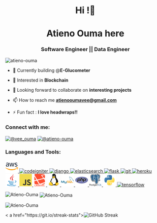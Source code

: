 <h1 align="center">Hi !👋 </h1>
  <h1 align="center"> Atieno Ouma here</h1>
<h3 align="center">Software Engineer || Data Engineer </h3>

<p align="left"> <img src="https://komarev.com/ghpvc/?username=atieno-ouma&label=Profile%20views&color=0e75b6&style=flat" alt="atieno-ouma" /> </p>



- 🔭 Currently building  @**E-Glucometer**

- 🌱 Interested in  **Blockchain**

- 👯 Looking forward to collaborate on **interesting projects**

- 📫 How to reach me **atienooumavee@gmail.com**

- ⚡ Fun fact : **I love headwraps!!**

<h3 align="left">Connect with me:</h3>
<p align="left">
<a href="https://twitter.com/@vee_ouma" target="blank"><img align="center" src="https://raw.githubusercontent.com/rahuldkjain/github-profile-readme-generator/master/src/images/icons/Social/twitter.svg" alt="@vee_ouma" height="30" width="40" /></a>
<a href="https://linkedin.com/in/@atieno-ouma" target="blank"><img align="center" src="https://raw.githubusercontent.com/rahuldkjain/github-profile-readme-generator/master/src/images/icons/Social/linked-in-alt.svg" alt="@atieno-ouma" height="30" width="40" /></a>
</p>

<h3 align="left">Languages and Tools:</h3>
<p align="left"> <a href="https://aws.amazon.com" target="_blank" rel="noreferrer"> <img src="https://raw.githubusercontent.com/devicons/devicon/master/icons/amazonwebservices/amazonwebservices-original-wordmark.svg" alt="aws" width="40" height="40"/> </a> <a href="https://codeigniter.com" target="_blank" rel="noreferrer"> <img src="https://cdn.worldvectorlogo.com/logos/codeigniter.svg" alt="codeigniter" width="40" height="40"/> </a> <a href="https://www.djangoproject.com/" target="_blank" rel="noreferrer"> <img src="https://cdn.worldvectorlogo.com/logos/django.svg" alt="django" width="40" height="40"/> </a> <a href="https://www.elastic.co" target="_blank" rel="noreferrer"> <img src="https://www.vectorlogo.zone/logos/elastic/elastic-icon.svg" alt="elasticsearch" width="40" height="40"/> </a> <a href="https://flask.palletsprojects.com/" target="_blank" rel="noreferrer"> <img src="https://www.vectorlogo.zone/logos/pocoo_flask/pocoo_flask-icon.svg" alt="flask" width="40" height="40"/> </a> <a href="https://git-scm.com/" target="_blank" rel="noreferrer"> <img src="https://www.vectorlogo.zone/logos/git-scm/git-scm-icon.svg" alt="git" width="40" height="40"/> </a> <a href="https://heroku.com" target="_blank" rel="noreferrer"> <img src="https://www.vectorlogo.zone/logos/heroku/heroku-icon.svg" alt="heroku" width="40" height="40"/> </a> <a href="https://www.java.com" target="_blank" rel="noreferrer"> <img src="https://raw.githubusercontent.com/devicons/devicon/master/icons/java/java-original.svg" alt="java" width="40" height="40"/> </a> <a href="https://developer.mozilla.org/en-US/docs/Web/JavaScript" target="_blank" rel="noreferrer"> <img src="https://raw.githubusercontent.com/devicons/devicon/master/icons/javascript/javascript-original.svg" alt="javascript" width="40" height="40"/> </a> <a href="https://laravel.com/" target="_blank" rel="noreferrer"> <img src="https://raw.githubusercontent.com/devicons/devicon/master/icons/laravel/laravel-plain-wordmark.svg" alt="laravel" width="40" height="40"/> </a> <a href="https://www.linux.org/" target="_blank" rel="noreferrer"> <img src="https://raw.githubusercontent.com/devicons/devicon/master/icons/linux/linux-original.svg" alt="linux" width="40" height="40"/> </a> <a href="https://www.mysql.com/" target="_blank" rel="noreferrer"> <img src="https://raw.githubusercontent.com/devicons/devicon/master/icons/mysql/mysql-original-wordmark.svg" alt="mysql" width="40" height="40"/> </a> <a href="https://www.php.net" target="_blank" rel="noreferrer"> <img src="https://raw.githubusercontent.com/devicons/devicon/master/icons/php/php-original.svg" alt="php" width="40" height="40"/> </a> <a href="https://www.postgresql.org" target="_blank" rel="noreferrer"> <img src="https://raw.githubusercontent.com/devicons/devicon/master/icons/postgresql/postgresql-original-wordmark.svg" alt="postgresql" width="40" height="40"/> </a> <a href="https://www.python.org" target="_blank" rel="noreferrer"> <img src="https://raw.githubusercontent.com/devicons/devicon/master/icons/python/python-original.svg" alt="python" width="40" height="40"/> </a> <a href="https://www.tensorflow.org" target="_blank" rel="noreferrer"> <img src="https://www.vectorlogo.zone/logos/tensorflow/tensorflow-icon.svg" alt="tensorflow" width="40" height="40"/> </a> </p>

<p><img align="left" src="https://github-readme-stats-git-masterrstaa-rickstaa.vercel.app/api/top-langs?username=Atieno-Ouma&show_icons=true&count_private=true&locale=en&layout=compact&hide=HTML,Less,CSS,XML,TeX&langs_count=8" alt="Atieno-Ouma" /></p>

<p>&nbsp;<img align="center" src="https://github-readme-stats-git-masterrstaa-rickstaa.vercel.app/api?username=Atieno-Ouma&show_icons=true&count_private=true&include_all_commits=true&locale=en" alt="Atieno-Ouma" /></p>

<p><img align="center" src="[![GitHub Streak](https://streak-stats.demolab.com/?user=Atieno-Ouma&theme=dark)](https://git.io/streak-stats)" alt="Atieno-Ouma" /></p>
< a href="https://git.io/streak-stats"><img src="https://github-readme-streak-stats.herokuapp.com?user=Atieno-Ouma" alt="GitHub Streak" /></a>






